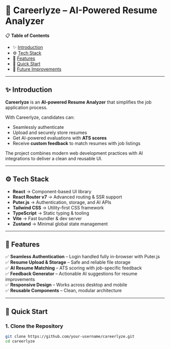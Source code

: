 # 📄 Careerlyze – AI-Powered Resume Analyzer

📋 **Table of Contents**

* ✨ [Introduction](#-introduction)
* ⚙️ [Tech Stack](#️-tech-stack)
* 🔋 [Features](#-features)
* 🤸 [Quick Start](#-quick-start)
* 🚀 [Future Improvements](#-future-improvements)

---

## ✨ Introduction

**Careerlyze** is an **AI-powered Resume Analyzer** that simplifies the job application process.

With Careerlyze, candidates can:

* Seamlessly authenticate
* Upload and securely store resumes
* Get AI-powered evaluations with **ATS scores**
* Receive **custom feedback** to match resumes with job listings

The project combines modern web development practices with AI integrations to deliver a clean and reusable UI.

---

## ⚙️ Tech Stack

* **React** → Component-based UI library
* **React Router v7** → Advanced routing & SSR support
* **Puter.js** → Authentication, storage, and AI APIs
* **Tailwind CSS** → Utility-first CSS framework
* **TypeScript** → Static typing & tooling
* **Vite** → Fast bundler & dev server
* **Zustand** → Minimal global state management

---

## 🔋 Features

✅ **Seamless Authentication** – Login handled fully in-browser with Puter.js  
✅ **Resume Upload & Storage** – Safe and reliable file storage  
✅ **AI Resume Matching** – ATS scoring with job-specific feedback  
✅ **Feedback Generator** – Actionable AI suggestions for resume improvements  
✅ **Responsive Design** – Works across desktop and mobile  
✅ **Reusable Components** – Clean, modular architecture

---

## 🤸 Quick Start

### 1. Clone the Repository

```bash
git clone https://github.com/your-username/careerlyze.git
cd careerlyze

